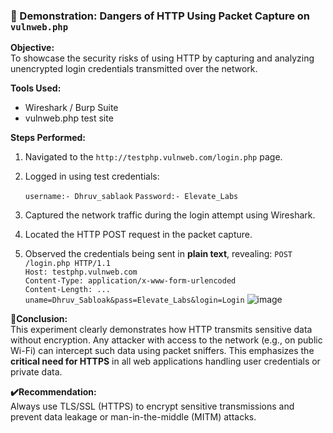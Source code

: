 ### 🔐 Demonstration: Dangers of HTTP Using Packet Capture on `vulnweb.php`

**Objective:**  
To showcase the security risks of using HTTP by capturing and analyzing unencrypted login credentials transmitted over the network.

**Tools Used:**  
- Wireshark / Burp Suite  
- vulnweb.php test site

**Steps Performed:**
1. Navigated to the `http://testphp.vulnweb.com/login.php` page.
2. Logged in using test credentials:

   `username:- Dhruv_sablaok`
    `Password:- Elevate_Labs`
4. Captured the network traffic during the login attempt using Wireshark.
5. Located the HTTP POST request in the packet capture.
6. Observed the credentials being sent in **plain text**, revealing:
   `POST /login.php HTTP/1.1`  
   `Host: testphp.vulnweb.com`  
   `Content-Type: application/x-www-form-urlencoded`  
   `Content-Length: ...`  
   `uname=Dhruv_Sabloak&pass=Elevate_Labs&login=Login`
![image](https://github.com/user-attachments/assets/0b37b9dc-9e28-476d-b560-36ddeb9e9c64)


**🔎Conclusion:**  
This experiment clearly demonstrates how HTTP transmits sensitive data without encryption. Any attacker with access to the network (e.g., on public Wi-Fi) can intercept such data using packet sniffers. This emphasizes the **critical need for HTTPS** in all web applications handling user credentials or private data.

**✔️Recommendation:**  
Always use TLS/SSL (HTTPS) to encrypt sensitive transmissions and prevent data leakage or man-in-the-middle (MITM) attacks.
